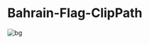 # Bahrain-Flag-ClipPath
 
![bg](https://user-images.githubusercontent.com/56477695/149663263-5665d14b-9204-48e5-9179-010d4fd01d34.jpg)
